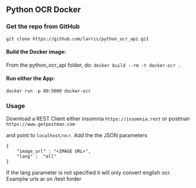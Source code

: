 ## Python OCR Docker


### Get the repo from GitHub
```
git clone https://github.com/larris/python_ocr_api.git
```

#### Build the Docker image:
From the python_ocr_api folder, do:
```docker build --rm -t docker-ocr .```

#### Run either the  App:
```docker run -p 80:5000 docker-ocr```

### Usage
Download a REST Client either insomnia
```https://insomnia.rest```
or postman
```https://www.getpostman.com```

and point to ```localhost/ocr```.
Add the the JSON parameters
```
{
	"image_url" : "<IMAGE URL>",
	"lang" :  "ell"
}
```
If the lang parameter is not specified it will only convert english ocr.
Examplw urls ar on /test forder